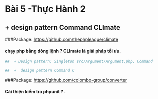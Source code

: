 # Bài 5 -Thực Hành 2




##  +  design pattern Command CLImate
###Package: https://github.com/thephpleague/climate
#### chạy php bằng dòng lệnh ? CLImate là giải pháp tối ưu.

```php
##  + Design pattern: Singleton src/Argument/Argument.php, Command
```

```php
##  +  design pattern Command C
```
###Package: https://github.com/colombo-group/converter
#### Cải thiện kiểm tra phpunit ? .


